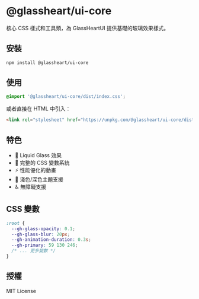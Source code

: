 # @glassheart/ui-core

核心 CSS 樣式和工具類，為 GlassHeartUI 提供基礎的玻璃效果樣式。

## 安裝

```bash
npm install @glassheart/ui-core
```

## 使用

```css
@import '@glassheart/ui-core/dist/index.css';
```

或者直接在 HTML 中引入：

```html
<link rel="stylesheet" href="https://unpkg.com/@glassheart/ui-core/dist/index.css">
```

## 特色

- 🌊 Liquid Glass 效果
- 🎨 完整的 CSS 變數系統
- ⚡ 性能優化的動畫
- 🌙 淺色/深色主題支援
- ♿ 無障礙支援

## CSS 變數

```css
:root {
  --gh-glass-opacity: 0.1;
  --gh-glass-blur: 20px;
  --gh-animation-duration: 0.3s;
  --gh-primary: 59 130 246;
  /* ... 更多變數 */
}
```

## 授權

MIT License
